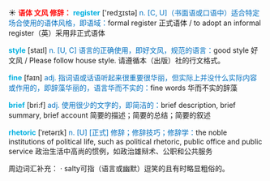 ☀ <font color="red">**语体 文风 修辞：**</font>
<font color="sky blue">**register**</font> ['redӡɪstə] 
<font color="#0070c0">n. [C, U]（书面语或口语中）适合特定场合使用的语体风格，即语域：</font>formal register 正式语体 / to adopt an informal register（英）采用非正式语体

<font color="sky blue">**style**</font> [staɪl] 
<font color="#0070c0">n. [U, C] 语言的正确使用，即好文风，规范的语言：</font>good style 好文风 / Please follow house style. 请遵循本（出版）社的行文格式。

<font color="sky blue">**fine**</font> [faɪn] 
<font color="#0070c0">adj. 指词语或话语听起来很重要很华丽，但实际上并没什么实际内容或作用的，即辞藻华丽的，语言华而不实的：</font>fine words 华而不实的辞藻

<font color="sky blue">**brief**</font> [bri:f] 
<font color="#0070c0">adj. 使用很少的文字的，即简洁的：</font>brief description, brief summary, brief account 简要的描述；简要的总结；简要的叙述
           
<font color="sky blue">**rhetoric**</font> [ˈretərɪk]
<font color="#0070c0">n. [U] [正式] 修辞；修辞技巧；修辞学：</font>the noble institutions of political life, such as political rhetoric, public office and public service 政治生活中高尚的惯例，如政治雄辩术、公职和公共服务

周边词汇补充：
· salty可指（语言或幽默）逗笑的且有时略显粗俗的。

